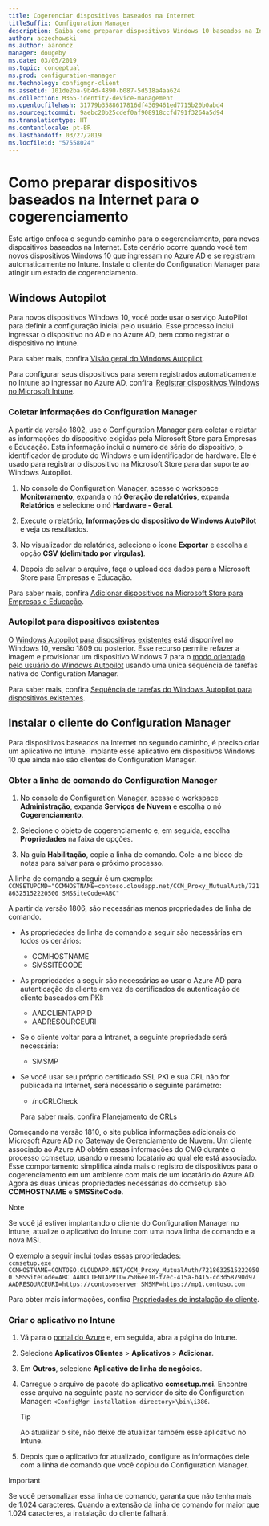 ```yaml
---
title: Cogerenciar dispositivos baseados na Internet
titleSuffix: Configuration Manager
description: Saiba como preparar dispositivos Windows 10 baseados na Internet para o cogerenciamento.
author: aczechowski
ms.author: aaroncz
manager: dougeby
ms.date: 03/05/2019
ms.topic: conceptual
ms.prod: configuration-manager
ms.technology: configmgr-client
ms.assetid: 101de2ba-9b4d-4890-b087-5d518a4aa624
ms.collection: M365-identity-device-management
ms.openlocfilehash: 31779b3588617816df4309461ed7715b20b0abd4
ms.sourcegitcommit: 9aebc20b25cdef0af908918ccfd791f3264a5d94
ms.translationtype: HT
ms.contentlocale: pt-BR
ms.lasthandoff: 03/27/2019
ms.locfileid: "57558024"
---
```

# <a name="how-to-prepare-internet-based-devices-for-co-management"></a>Como preparar dispositivos baseados na Internet para o cogerenciamento

Este artigo enfoca o segundo caminho para o cogerenciamento, para novos dispositivos baseados na Internet. Este cenário ocorre quando você tem novos dispositivos Windows 10 que ingressam no Azure AD e se registram automaticamente no Intune. Instale o cliente do Configuration Manager para atingir um estado de cogerenciamento.  



## <a name="windows-autopilot"></a>Windows Autopilot

Para novos dispositivos Windows 10, você pode usar o serviço AutoPilot para definir a configuração inicial pelo usuário. Esse processo inclui ingressar o dispositivo no AD e no Azure AD, bem como registrar o dispositivo no Intune.  

Para saber mais, confira [Visão geral do Windows Autopilot](https://docs.microsoft.com/windows/deployment/windows-autopilot/windows-autopilot).    

Para configurar seus dispositivos para serem registrados automaticamente no Intune ao ingressar no Azure AD, confira  [Registrar dispositivos Windows no Microsoft Intune](https://docs.microsoft.com/intune/windows-enroll).  


### <a name="gather-information-from-configuration-manager"></a>Coletar informações do Configuration Manager

A partir da versão 1802, use o Configuration Manager para coletar e relatar as informações do dispositivo exigidas pela Microsoft Store para Empresas e Educação. Esta informação inclui o número de série do dispositivo, o identificador de produto do Windows e um identificador de hardware. Ele é usado para registrar o dispositivo na Microsoft Store para dar suporte ao Windows Autopilot. 

1. No console do Configuration Manager, acesse o workspace **Monitoramento**, expanda o nó **Geração de relatórios**, expanda **Relatórios** e selecione o nó **Hardware - Geral**.  

2. Execute o relatório, **Informações do dispositivo do Windows AutoPilot** e veja os resultados.  

3. No visualizador de relatórios, selecione o ícone **Exportar** e escolha a opção **CSV (delimitado por vírgulas)**.  

4. Depois de salvar o arquivo, faça o upload dos dados para a Microsoft Store para Empresas e Educação.  

Para saber mais, confira [Adicionar dispositivos na Microsoft Store para Empresas e Educação](https://docs.microsoft.com/microsoft-store/add-profile-to-devices#add-devices-and-apply-autopilot-deployment-profile).


### <a name="autopilot-for-existing-devices"></a>Autopilot para dispositivos existentes
<!--1358333-->

O [Windows Autopilot para dispositivos existentes](https://techcommunity.microsoft.com/t5/Windows-IT-Pro-Blog/New-Windows-Autopilot-capabilities-and-expanded-partner-support/ba-p/260430) está disponível no Windows 10, versão 1809 ou posterior. Esse recurso permite refazer a imagem e provisionar um dispositivo Windows 7 para o [modo orientado pelo usuário do Windows Autopilot](https://docs.microsoft.com/windows/deployment/windows-autopilot/user-driven) usando uma única sequência de tarefas nativa do Configuration Manager. 

Para saber mais, confira [Sequência de tarefas do Windows Autopilot para dispositivos existentes](/sccm/osd/deploy-use/windows-autopilot-for-existing-devices).



## <a name="install-the-configuration-manager-client"></a>Instalar o cliente do Configuration Manager

Para dispositivos baseados na Internet no segundo caminho, é preciso criar um aplicativo no Intune. Implante esse aplicativo em dispositivos Windows 10 que ainda não são clientes do Configuration Manager. 

### <a name="get-the-command-line-from-configuration-manager"></a>Obter a linha de comando do Configuration Manager

1. No console do Configuration Manager, acesse o workspace **Administração**, expanda **Serviços de Nuvem** e escolha o nó **Cogerenciamento**.  

2. Selecione o objeto de cogerenciamento e, em seguida, escolha **Propriedades** na faixa de opções.  

3. Na guia **Habilitação**, copie a linha de comando. Cole-a no bloco de notas para salvar para o próximo processo.  

A linha de comando a seguir é um exemplo: `CCMSETUPCMD="CCMHOSTNAME=contoso.cloudapp.net/CCM_Proxy_MutualAuth/72186325152220500 SMSSiteCode=ABC"`

<!--1358215-->
A partir da versão 1806, são necessárias menos propriedades de linha de comando.  

- As propriedades de linha de comando a seguir são necessárias em todos os cenários:  
    - CCMHOSTNAME  
    - SMSSITECODE  

- As propriedades a seguir são necessárias ao usar o Azure AD para autenticação de cliente em vez de certificados de autenticação de cliente baseados em PKI:  
    - AADCLIENTAPPID  
    - AADRESOURCEURI  

- Se o cliente voltar para a Intranet, a seguinte propriedade será necessária:  
    - SMSMP  

- Se você usar seu próprio certificado SSL PKI e sua CRL não for publicada na Internet, será necessário o seguinte parâmetro:  
    - /noCRLCheck  
    
     Para saber mais, confira [Planejamento de CRLs](/sccm/core/plan-design/security/plan-for-security#-plan-for-the-site-server-signing-certificate-self-signed)  

Começando na versão 1810, o site publica informações adicionais do Microsoft Azure AD no Gateway de Gerenciamento de Nuvem. Um cliente associado ao Azure AD obtém essas informações do CMG durante o processo ccmsetup, usando o mesmo locatário ao qual ele está associado. Esse comportamento simplifica ainda mais o registro de dispositivos para o cogerenciamento em um ambiente com mais de um locatário do Azure AD. Agora as duas únicas propriedades necessárias do ccmsetup são **CCMHOSTNAME** e **SMSSiteCode**.<!--3607731-->

> [!Note]
> Se você já estiver implantando o cliente do Configuration Manager no Intune, atualize o aplicativo do Intune com uma nova linha de comando e a nova MSI. <!-- SCCMDocs-pr issue 3084 -->

O exemplo a seguir inclui todas essas propriedades:   
`ccmsetup.exe CCMHOSTNAME=CONTOSO.CLOUDAPP.NET/CCM_Proxy_MutualAuth/72186325152220500 SMSSiteCode=ABC AADCLIENTAPPID=7506ee10-f7ec-415a-b415-cd3d58790d97 AADRESOURCEURI=https://contososerver SMSMP=https://mp1.contoso.com`

Para obter mais informações, confira [Propriedades de instalação do cliente](/sccm/core/clients/deploy/about-client-installation-properties).


### <a name="create-the-app-in-intune"></a>Criar o aplicativo no Intune

1. Vá para o [portal do Azure](https://portal.azure.com) e, em seguida, abra a página do Intune.  

2. Selecione **Aplicativos Clientes** > **Aplicativos** > **Adicionar**.  

3. Em **Outros**, selecione **Aplicativo de linha de negócios**.  

4. Carregue o arquivo de pacote do aplicativo **ccmsetup.msi**. Encontre esse arquivo na seguinte pasta no servidor do site do Configuration Manager: `<ConfigMgr installation directory>\bin\i386`.  

    > [!Tip]  
    > Ao atualizar o site, não deixe de atualizar também esse aplicativo no Intune.  

5. Depois que o aplicativo for atualizado, configure as informações dele com a linha de comando que você copiou do Configuration Manager.  

> [!IMPORTANT]    
> Se você personalizar essa linha de comando, garanta que não tenha mais de 1.024 caracteres. Quando a extensão da linha de comando for maior que 1.024 caracteres, a instalação do cliente falhará.


